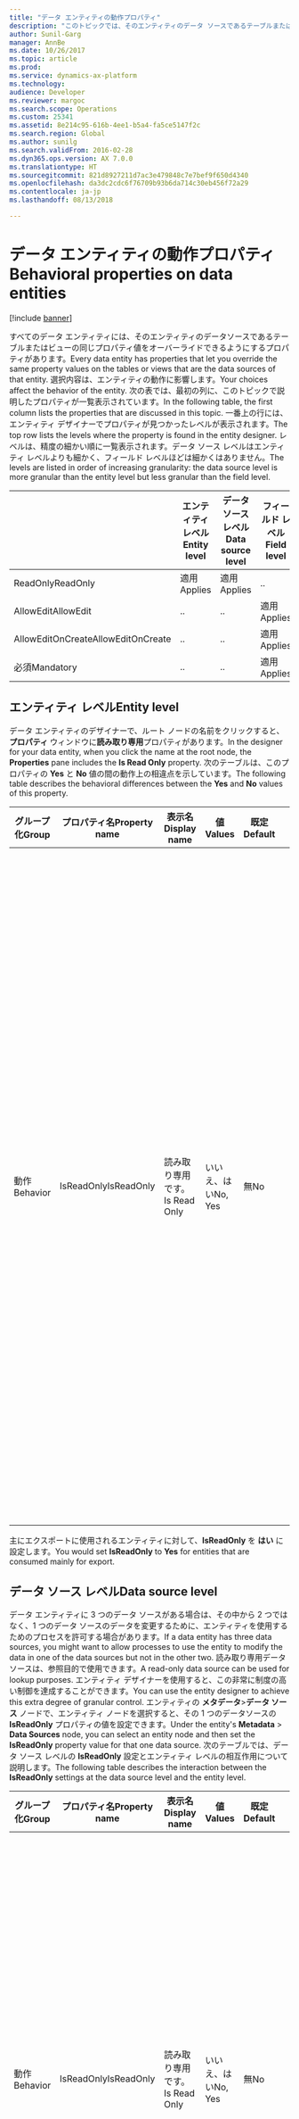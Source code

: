 ```yaml
---
title: "データ エンティティの動作プロパティ"
description: "このトピックでは、そのエンティティのデータ ソースであるテーブルまたはビューのプロパティ値をオーバーライドさせるビヘイビア データ エンティティのプロパティについて説明します。"
author: Sunil-Garg
manager: AnnBe
ms.date: 10/26/2017
ms.topic: article
ms.prod: 
ms.service: dynamics-ax-platform
ms.technology: 
audience: Developer
ms.reviewer: margoc
ms.search.scope: Operations
ms.custom: 25341
ms.assetid: 8e214c95-616b-4ee1-b5a4-fa5ce5147f2c
ms.search.region: Global
ms.author: sunilg
ms.search.validFrom: 2016-02-28
ms.dyn365.ops.version: AX 7.0.0
ms.translationtype: HT
ms.sourcegitcommit: 821d8927211d7ac3e479848c7e7bef9f650d4340
ms.openlocfilehash: da3dc2cdc6f76709b93b6da714c30eb456f72a29
ms.contentlocale: ja-jp
ms.lasthandoff: 08/13/2018

---
```


# <a name="behavioral-properties-on-data-entities"></a><span data-ttu-id="7ced6-103">データ エンティティの動作プロパティ</span><span class="sxs-lookup"><span data-stu-id="7ced6-103">Behavioral properties on data entities</span></span>

[!include [banner](../includes/banner.md)]

<span data-ttu-id="7ced6-104">すべてのデータ エンティティには、そのエンティティのデータソースであるテーブルまたはビューの同じプロパティ値をオーバーライドできるようにするプロパティがあります。</span><span class="sxs-lookup"><span data-stu-id="7ced6-104">Every data entity has properties that let you override the same property values on the tables or views that are the data sources of that entity.</span></span> <span data-ttu-id="7ced6-105">選択内容は、エンティティの動作に影響します。</span><span class="sxs-lookup"><span data-stu-id="7ced6-105">Your choices affect the behavior of the entity.</span></span> <span data-ttu-id="7ced6-106">次の表では、最初の列に、このトピックで説明したプロパティが一覧表示されています。</span><span class="sxs-lookup"><span data-stu-id="7ced6-106">In the following table, the first column lists the properties that are discussed in this topic.</span></span> <span data-ttu-id="7ced6-107">一番上の行には、エンティティ デザイナーでプロパティが見つかったレベルが表示されます。</span><span class="sxs-lookup"><span data-stu-id="7ced6-107">The top row lists the levels where the property is found in the entity designer.</span></span> <span data-ttu-id="7ced6-108">レベルは、精度の細かい順に一覧表示されます。データ ソース レベルはエンティティ レベルよりも細かく、フィールド レベルほどは細かくはありません。</span><span class="sxs-lookup"><span data-stu-id="7ced6-108">The levels are listed in order of increasing granularity: the data source level is more granular than the entity level but less granular than the field level.</span></span>

|                   | <span data-ttu-id="7ced6-109">エンティティ レベル</span><span class="sxs-lookup"><span data-stu-id="7ced6-109">Entity level</span></span> | <span data-ttu-id="7ced6-110">データ ソース レベル</span><span class="sxs-lookup"><span data-stu-id="7ced6-110">Data source level</span></span> | <span data-ttu-id="7ced6-111">フィールド レベル</span><span class="sxs-lookup"><span data-stu-id="7ced6-111">Field level</span></span> |
|-------------------|--------------|-------------------|-------------|
| <span data-ttu-id="7ced6-112">ReadOnly</span><span class="sxs-lookup"><span data-stu-id="7ced6-112">ReadOnly</span></span>          | <span data-ttu-id="7ced6-113">適用</span><span class="sxs-lookup"><span data-stu-id="7ced6-113">Applies</span></span>      | <span data-ttu-id="7ced6-114">適用</span><span class="sxs-lookup"><span data-stu-id="7ced6-114">Applies</span></span>           | <span data-ttu-id="7ced6-115">.</span><span class="sxs-lookup"><span data-stu-id="7ced6-115">.</span></span>           |
| <span data-ttu-id="7ced6-116">AllowEdit</span><span class="sxs-lookup"><span data-stu-id="7ced6-116">AllowEdit</span></span>         | <span data-ttu-id="7ced6-117">.</span><span class="sxs-lookup"><span data-stu-id="7ced6-117">.</span></span>            | <span data-ttu-id="7ced6-118">.</span><span class="sxs-lookup"><span data-stu-id="7ced6-118">.</span></span>                 | <span data-ttu-id="7ced6-119">適用</span><span class="sxs-lookup"><span data-stu-id="7ced6-119">Applies</span></span>     |
| <span data-ttu-id="7ced6-120">AllowEditOnCreate</span><span class="sxs-lookup"><span data-stu-id="7ced6-120">AllowEditOnCreate</span></span> | <span data-ttu-id="7ced6-121">.</span><span class="sxs-lookup"><span data-stu-id="7ced6-121">.</span></span>            | <span data-ttu-id="7ced6-122">.</span><span class="sxs-lookup"><span data-stu-id="7ced6-122">.</span></span>                 | <span data-ttu-id="7ced6-123">適用</span><span class="sxs-lookup"><span data-stu-id="7ced6-123">Applies</span></span>     |
| <span data-ttu-id="7ced6-124">必須</span><span class="sxs-lookup"><span data-stu-id="7ced6-124">Mandatory</span></span>         | <span data-ttu-id="7ced6-125">.</span><span class="sxs-lookup"><span data-stu-id="7ced6-125">.</span></span>            | <span data-ttu-id="7ced6-126">.</span><span class="sxs-lookup"><span data-stu-id="7ced6-126">.</span></span>                 | <span data-ttu-id="7ced6-127">適用</span><span class="sxs-lookup"><span data-stu-id="7ced6-127">Applies</span></span>     |

## <a name="entity-level"></a><span data-ttu-id="7ced6-128">エンティティ レベル</span><span class="sxs-lookup"><span data-stu-id="7ced6-128">Entity level</span></span>
<span data-ttu-id="7ced6-129">データ エンティティのデザイナーで、ルート ノードの名前をクリックすると、**プロパティ** ウィンドウに**読み取り専用**プロパティがあります。</span><span class="sxs-lookup"><span data-stu-id="7ced6-129">In the designer for your data entity, when you click the name at the root node, the **Properties** pane includes the **Is Read Only** property.</span></span> <span data-ttu-id="7ced6-130">次のテーブルは、このプロパティの **Yes** と **No** 値の間の動作上の相違点を示しています。</span><span class="sxs-lookup"><span data-stu-id="7ced6-130">The following table describes the behavioral differences between the **Yes** and **No** values of this property.</span></span>

<table>
<thead>
<tr>
<th><span data-ttu-id="7ced6-131">グループ化</span><span class="sxs-lookup"><span data-stu-id="7ced6-131">Group</span></span></th>
<th><span data-ttu-id="7ced6-132">プロパティ名</span><span class="sxs-lookup"><span data-stu-id="7ced6-132">Property name</span></span></th>
<th><span data-ttu-id="7ced6-133">表示名</span><span class="sxs-lookup"><span data-stu-id="7ced6-133">Display name</span></span></th>
<th><span data-ttu-id="7ced6-134">値</span><span class="sxs-lookup"><span data-stu-id="7ced6-134">Values</span></span></th>
<th><span data-ttu-id="7ced6-135">既定</span><span class="sxs-lookup"><span data-stu-id="7ced6-135">Default</span></span></th>
<th><span data-ttu-id="7ced6-136">説明</span><span class="sxs-lookup"><span data-stu-id="7ced6-136">Description</span></span></th>
</tr>
</thead>
<tbody>
<tr>
<td><span data-ttu-id="7ced6-137">動作</span><span class="sxs-lookup"><span data-stu-id="7ced6-137">Behavior</span></span></td>
<td><span data-ttu-id="7ced6-138">IsReadOnly</span><span class="sxs-lookup"><span data-stu-id="7ced6-138">IsReadOnly</span></span></td>
<td><span data-ttu-id="7ced6-139">読み取り専用です。</span><span class="sxs-lookup"><span data-stu-id="7ced6-139">Is Read Only</span></span></td>
<td><span data-ttu-id="7ced6-140">いいえ、はい</span><span class="sxs-lookup"><span data-stu-id="7ced6-140">No, Yes</span></span></td>
<td><span data-ttu-id="7ced6-141">無</span><span class="sxs-lookup"><span data-stu-id="7ced6-141">No</span></span></td>
<td><ul>
<li><span data-ttu-id="7ced6-142"><strong>いいえ:</strong> エンティティのデザイナー内の個別のデータ ソース ノードが <strong>IsReadOnly</strong> = <strong>はい</strong>に設定されて<em>いない限り</em>、データ変更操作 (CUD) <em>は</em>許可されます。</span><span class="sxs-lookup"><span data-stu-id="7ced6-142"><strong>No:</strong> Data modification operations (CUD) <em>are</em> allowed, <em>unless</em> an individual data source node in the entity's designer is set to <strong>IsReadOnly</strong> = <strong>Yes</strong>.</span></span></li>
<li><span data-ttu-id="7ced6-143"><strong>はい:</strong> エンティティのデザイナ内の個々のデータソースノードの <strong>IsReadOnly</strong> 設定に関係なく、読み取り操作のみが許可されます。</span><span class="sxs-lookup"><span data-stu-id="7ced6-143"><strong>Yes:</strong> Only read operations are allowed, regardless of the <strong>IsReadOnly</strong> settings on the individual data source nodes in the entity's designer.</span></span></li>
</ul></td>
</tr>
</tbody>
</table>

<span data-ttu-id="7ced6-144">主にエクスポートに使用されるエンティティに対して、**IsReadOnly** を **はい** に設定します。</span><span class="sxs-lookup"><span data-stu-id="7ced6-144">You would set **IsReadOnly** to **Yes** for entities that are consumed mainly for export.</span></span>

## <a name="data-source-level"></a><span data-ttu-id="7ced6-145">データ ソース レベル</span><span class="sxs-lookup"><span data-stu-id="7ced6-145">Data source level</span></span>
<span data-ttu-id="7ced6-146">データ エンティティに 3 つのデータ ソースがある場合は、その中から 2 つではなく、1 つのデータ ソースのデータを変更するために、エンティティを使用するためのプロセスを許可する場合があります。</span><span class="sxs-lookup"><span data-stu-id="7ced6-146">If a data entity has three data sources, you might want to allow processes to use the entity to modify the data in one of the data sources but not in the other two.</span></span> <span data-ttu-id="7ced6-147">読み取り専用データ ソースは、参照目的で使用できます。</span><span class="sxs-lookup"><span data-stu-id="7ced6-147">A read-only data source can be used for lookup purposes.</span></span> <span data-ttu-id="7ced6-148">エンティティ デザイナーを使用すると、この非常に制度の高い制御を達成することができます。</span><span class="sxs-lookup"><span data-stu-id="7ced6-148">You can use the entity designer to achieve this extra degree of granular control.</span></span> <span data-ttu-id="7ced6-149">エンティティの **メタデータ**&gt;**データ ソース** ノードで、エンティティ ノードを選択すると、その 1 つのデータソースの **IsReadOnly** プロパティの値を設定できます。</span><span class="sxs-lookup"><span data-stu-id="7ced6-149">Under the entity's **Metadata** &gt; **Data Sources** node, you can select an entity node and then set the **IsReadOnly** property value for that one data source.</span></span> <span data-ttu-id="7ced6-150">次のテーブルでは、データ ソース レベルの **IsReadOnly** 設定とエンティティ レベルの相互作用について説明します。</span><span class="sxs-lookup"><span data-stu-id="7ced6-150">The following table describes the interaction between the **IsReadOnly** settings at the data source level and the entity level.</span></span>

<table>
<thead>
<tr>
<th><span data-ttu-id="7ced6-151">グループ化</span><span class="sxs-lookup"><span data-stu-id="7ced6-151">Group</span></span></th>
<th><span data-ttu-id="7ced6-152">プロパティ名</span><span class="sxs-lookup"><span data-stu-id="7ced6-152">Property name</span></span></th>
<th><span data-ttu-id="7ced6-153">表示名</span><span class="sxs-lookup"><span data-stu-id="7ced6-153">Display name</span></span></th>
<th><span data-ttu-id="7ced6-154">値</span><span class="sxs-lookup"><span data-stu-id="7ced6-154">Values</span></span></th>
<th><span data-ttu-id="7ced6-155">既定</span><span class="sxs-lookup"><span data-stu-id="7ced6-155">Default</span></span></th>
<th><span data-ttu-id="7ced6-156">説明</span><span class="sxs-lookup"><span data-stu-id="7ced6-156">Description</span></span></th>
</tr>
</thead>
<tbody>
<tr>
<td><span data-ttu-id="7ced6-157">動作</span><span class="sxs-lookup"><span data-stu-id="7ced6-157">Behavior</span></span></td>
<td><span data-ttu-id="7ced6-158">IsReadOnly</span><span class="sxs-lookup"><span data-stu-id="7ced6-158">IsReadOnly</span></span></td>
<td><span data-ttu-id="7ced6-159">読み取り専用です。</span><span class="sxs-lookup"><span data-stu-id="7ced6-159">Is Read Only</span></span></td>
<td><span data-ttu-id="7ced6-160">いいえ、はい</span><span class="sxs-lookup"><span data-stu-id="7ced6-160">No, Yes</span></span></td>
<td><span data-ttu-id="7ced6-161">無</span><span class="sxs-lookup"><span data-stu-id="7ced6-161">No</span></span></td>
<td><ul>
<li><span data-ttu-id="7ced6-162"><strong>いいえ:</strong> <strong>IsReadOnly</strong> がエンティティ レベルで<strong>はい</strong>に設定されて<em>いない限り</em>、データ変更操作 (CUD) <em>は</em>データ ソースで許可されます。</span><span class="sxs-lookup"><span data-stu-id="7ced6-162"><strong>No:</strong> Data modification operations (CUD) <em>are</em> allowed on the data source, <em>unless</em> <strong>IsReadOnly</strong> is set to <strong>Yes</strong> at the entity level.</span></span></li>
<li><span data-ttu-id="7ced6-163"><strong>はい:</strong> エンティティの <strong>IsReadOnly</strong> 設定に関係なく、操作のみが許可されます</span><span class="sxs-lookup"><span data-stu-id="7ced6-163"><strong>Yes:</strong> Only operations are allowed, regardless of the <strong>IsReadOnly</strong> setting on the entity.</span></span></li>
</ul></td>
</tr>
</tbody>
</table>

## <a name="field-level"></a><span data-ttu-id="7ced6-164">フィールド レベル</span><span class="sxs-lookup"><span data-stu-id="7ced6-164">Field level</span></span>
<span data-ttu-id="7ced6-165">フィールド レベルにおいて、**AllowEdit** と **AllowEditOnCreate** プロパティは **IsReadOnly** プロパティの代わりに利用可能です。</span><span class="sxs-lookup"><span data-stu-id="7ced6-165">At the field level, the **AllowEdit** and **AllowEditOnCreate** properties are available instead of an **IsReadOnly** property.</span></span> <span data-ttu-id="7ced6-166">2 つの**許可**プロパティには、3 番目の利用可能な値として**自動**が含まれています。</span><span class="sxs-lookup"><span data-stu-id="7ced6-166">The two **Allow** properties include **Auto** as a third available value.</span></span> <span data-ttu-id="7ced6-167">**自動** 値は、基になっているテーブルのフィールドにある値を継承します。</span><span class="sxs-lookup"><span data-stu-id="7ced6-167">The **Auto** value inherits the value that is on the field in the underlying table.</span></span>

> [!NOTE]
> <span data-ttu-id="7ced6-168">**自動**の値は、計算フィールドや仮想フィールドなどのマップされていないフィールドでは使用できません。</span><span class="sxs-lookup"><span data-stu-id="7ced6-168">The **Auto** value isn't available for unmapped fields, such as computed or virtual fields.</span></span>

<table>
<thead>
<tr>
<th><span data-ttu-id="7ced6-169">グループ化</span><span class="sxs-lookup"><span data-stu-id="7ced6-169">Group</span></span></th>
<th><span data-ttu-id="7ced6-170">プロパティ名</span><span class="sxs-lookup"><span data-stu-id="7ced6-170">Property name</span></span></th>
<th><span data-ttu-id="7ced6-171">表示名</span><span class="sxs-lookup"><span data-stu-id="7ced6-171">Display name</span></span></th>
<th><span data-ttu-id="7ced6-172">先頭値</span><span class="sxs-lookup"><span data-stu-id="7ced6-172">Value</span></span></th>
<th><span data-ttu-id="7ced6-173">既定</span><span class="sxs-lookup"><span data-stu-id="7ced6-173">Default</span></span></th>
<th><span data-ttu-id="7ced6-174">説明</span><span class="sxs-lookup"><span data-stu-id="7ced6-174">Description</span></span></th>
</tr>
</thead>
<tbody>
<tr>
<td><span data-ttu-id="7ced6-175">動作</span><span class="sxs-lookup"><span data-stu-id="7ced6-175">Behavior</span></span></td>
<td><span data-ttu-id="7ced6-176">AllowEditOnCreate</span><span class="sxs-lookup"><span data-stu-id="7ced6-176">AllowEditOnCreate</span></span></td>
<td><span data-ttu-id="7ced6-177">作成時の編集を許可</span><span class="sxs-lookup"><span data-stu-id="7ced6-177">Allow edit on create</span></span></td>
<td><span data-ttu-id="7ced6-178">自動、いいえ、はい</span><span class="sxs-lookup"><span data-stu-id="7ced6-178">Auto, No, Yes</span></span></td>
<td><span data-ttu-id="7ced6-179">自動</span><span class="sxs-lookup"><span data-stu-id="7ced6-179">Auto</span></span></td>
<td><ul>
<li><span data-ttu-id="7ced6-180"><strong>自動:</strong> 基になるテーブル フィールドから、プロパティを継承します。</span><span class="sxs-lookup"><span data-stu-id="7ced6-180"><strong>Auto:</strong> The property is inherited from the underlying table field.</span></span>
<blockquote>[!NOTE] <span data-ttu-id="7ced6-181"><strong>自動</strong>の値は、計算フィールドや仮想フィールドなどのマップされていないフィールドでは使用できません。</span><span class="sxs-lookup"><span data-stu-id="7ced6-181">The <strong>Auto</strong> value isn't available for unmapped fields, such as computed or virtual fields.</span></span></blockquote>
</li>
<li><span data-ttu-id="7ced6-182"><strong>いいえ:</strong> ユーザーは、このフィールドのデータを新しいレコードで変更することはできません。</span><span class="sxs-lookup"><span data-stu-id="7ced6-182"><strong>No:</strong> Users aren't allowed to modify the data for this field in a new record.</span></span></li>
<li><span data-ttu-id="7ced6-183"><strong>はい:</strong> ユーザーは、このフィールドのデータを新しいレコードに対して変更することができます。</span><span class="sxs-lookup"><span data-stu-id="7ced6-183"><strong>Yes:</strong> Users are allowed to modify the data for this field for a new record.</span></span></li>
</ul>
<span data-ttu-id="7ced6-184">この動作は、すべてのコンシューマー (X++、OData など) に適用されます。</span><span class="sxs-lookup"><span data-stu-id="7ced6-184">This behavior is enforced for all consumers – X++, OData, and so on.</span></span>
<blockquote>[!IMPORTANT] <span data-ttu-id="7ced6-185"><strong>いいえ</strong>および<strong>はい</strong>の値は、基になるテーブル内のフィールドの設定を上書き<em>しません</em>。</span><span class="sxs-lookup"><span data-stu-id="7ced6-185">The <strong>No</strong> and <strong>Yes</strong> values do <em>not</em> override the setting on the field in the underlying table.</span></span></blockquote></td>
</tr>
<tr>
<td><span data-ttu-id="7ced6-186">動作</span><span class="sxs-lookup"><span data-stu-id="7ced6-186">Behavior</span></span></td>
<td><span data-ttu-id="7ced6-187">AllowEdit</span><span class="sxs-lookup"><span data-stu-id="7ced6-187">AllowEdit</span></span></td>
<td><span data-ttu-id="7ced6-188">編集を許可</span><span class="sxs-lookup"><span data-stu-id="7ced6-188">Allow edit</span></span></td>
<td><span data-ttu-id="7ced6-189">自動、いいえ、はい</span><span class="sxs-lookup"><span data-stu-id="7ced6-189">Auto, No, Yes</span></span></td>
<td><span data-ttu-id="7ced6-190">自動</span><span class="sxs-lookup"><span data-stu-id="7ced6-190">Auto</span></span></td>
<td><span data-ttu-id="7ced6-191">動作は、<strong>AllowEditOnCreate</strong> の動作と同じですが、作成されている新しいレコードではなく、<em>既存の</em>レコードへの更新に適用されます。</span><span class="sxs-lookup"><span data-stu-id="7ced6-191">The behavior is the same as the behavior for <strong>AllowEditOnCreate</strong>, but it applies to updates to <em>existing</em> records instead of new records that are being created.</span></span> <span data-ttu-id="7ced6-192">この動作は、すべてのコンシューマー (X++、OData など) に適用されます。</span><span class="sxs-lookup"><span data-stu-id="7ced6-192">This behavior is enforced for all consumers – X++, OData, and so on.</span></span></td>
</tr>
<tr>
<td><span data-ttu-id="7ced6-193">動作</span><span class="sxs-lookup"><span data-stu-id="7ced6-193">Behavior</span></span></td>
<td><span data-ttu-id="7ced6-194">必須</span><span class="sxs-lookup"><span data-stu-id="7ced6-194">Mandatory</span></span></td>
<td><span data-ttu-id="7ced6-195">必須</span><span class="sxs-lookup"><span data-stu-id="7ced6-195">Mandatory</span></span></td>
<td><span data-ttu-id="7ced6-196">自動、いいえ、はい</span><span class="sxs-lookup"><span data-stu-id="7ced6-196">Auto, No, Yes</span></span></td>
<td><span data-ttu-id="7ced6-197">自動</span><span class="sxs-lookup"><span data-stu-id="7ced6-197">Auto</span></span></td>
<td><span data-ttu-id="7ced6-198"><strong>自動:</strong> 基になるテーブル フィールドから、プロパティを継承します。</span><span class="sxs-lookup"><span data-stu-id="7ced6-198"><strong>Auto:</strong> The property is inherited from the underlying table field.</span></span> <span data-ttu-id="7ced6-199">この動作は、すべてのコンシューマー (X++、OData など) に適用されます。</span><span class="sxs-lookup"><span data-stu-id="7ced6-199">This behavior is enforced for all consumers – X++, OData, and so on.</span></span>
<blockquote>[!IMPORTANT] <span data-ttu-id="7ced6-200"><strong>いいえ</strong>および<strong>はい</strong>の値は、基になるテーブル内のフィールドの設定を上書き<em>しません</em>。</span><span class="sxs-lookup"><span data-stu-id="7ced6-200">The <strong>No</strong> and <strong>Yes</strong> values do <em>not</em> override the setting on the field in the underlying table.</span></span></blockquote></td>
</tr>
</tbody>
</table>

